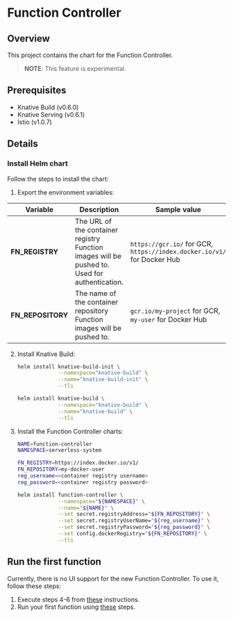 # Function Controller

## Overview

This project contains the chart for the Function Controller.

>**NOTE**: This feature is experimental.

## Prerequisites

- Knative Build (v0.6.0)
- Knative Serving (v0.6.1)
- Istio (v1.0.7)

## Details

### Install Helm chart
Follow the steps to install the chart:

1. Export the environment variables:

| Variable        | Description | Sample value | 
| --------------- | ----------- | --------|
| **FN_REGISTRY**   | The URL of the container registry Function images will be pushed to. Used for authentication.  | `https://gcr.io/` for GCR, `https://index.docker.io/v1/` for Docker Hub|
| **FN_REPOSITORY** | The name of the container repository Function images will be pushed to. | `gcr.io/my-project` for GCR, `my-user` for Docker Hub |

2. Install Knative Build:
    ```bash
    helm install knative-build-init \
                 --namespace="knative-build" \
                 --name="knative-build-init" \
                 --tls
    
    helm install knative-build \
                 --namespace="knative-build" \
                 --name="knative-build" \
                 --tls
    ```
3. Install the Function Controller charts:
    ```bash
    NAME=function-controller
    NAMESPACE=serverless-system
    
    FN_REGISTRY=https://index.docker.io/v1/
    FN_REPOSITORY=my-docker-user
    reg_username=<container registry username>
    reg_password=<container registry password>
    
    helm install function-controller \
                 --namespace="${NAMESPACE}" \
                 --name="${NAME}" \
                 --set secret.registryAddress="${FN_REPOSITORY}" \
                 --set secret.registryUserName="${reg_username}" \
                 --set secret.registryPassword="${reg_password}" \
                 --set config.dockerRegistry="${FN_REPOSITORY}" \
                 --tls
    ```
## Run the first function

Currently, there is no UI support for the new Function Controller. To use it, follow these steps:
1. Execute steps 4-6 from [these](https://github.com/kyma-project/kyma/blob/master/components/function-controller/README.md#installation) instructions.
2. Run your first function using [these](https://github.com/kyma-project/kyma/blob/master/components/function-controller/README.md#create-a-sample-hello-world-function) steps.
